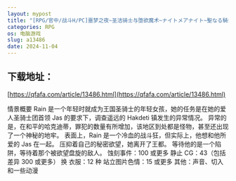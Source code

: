 ```yaml
---
layout: mypost
title: "[RPG/官中/战斗H/PC]噩梦之夜~圣洁骑士与堕欲魔术~ナイトメアナイト~聖なる騎士と堕欲の魔術~[660M/移动/百度]"
categories: RPG
os: 电脑游戏
slug: a13486
date: 2024-11-04
---
```


## 下载地址：

[https://qfafa.com/article/13486.html](https://qfafa.com/article/13486.html)

情景概要
Rain 是一个年轻时就成为王国圣骑士的年轻女孩，她的任务是在她的爱人圣骑士团首领 Jas 的要求下，调查遥远的 Hakdeti 镇发生的异常情况。
异常的是，在和平的哈克迪蒂，罪犯的数量有所增加，该地区到处都是怪物，甚至还出现了一个神秘的地牢。
表面上，Rain 是一个冷血的战斗狂，但实际上，他想和他所爱的 Jas 在一起。
压抑着自己的秘密欲望，她离开了王都。
等待他的是一个陷阱，等待着那个被欲望盘旋的敌人。
蚀刻事件：100 或更多
静止 CG：43（包括差异 300 或更多） 换
衣服：12 种
站立图片色情：15 或更多
其他：声音、切入和一些动漫
